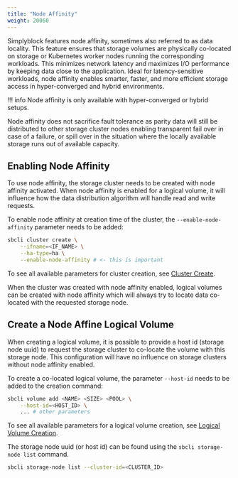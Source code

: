 ```yaml
---
title: "Node Affinity"
weight: 20060
---
```


Simplyblock features node affinity, sometimes also referred to as data locality. This feature ensures that storage
volumes are physically co-located on storage or Kubernetes worker nodes running the corresponding workloads. This
minimizes network latency and maximizes I/O performance by keeping data close to the application. Ideal for
latency-sensitive workloads, node affinity enables smarter, faster, and more efficient storage access in hyper-converged
and hybrid environments.

!!! info
Node affinity is only available with hyper-converged or hybrid setups.

Node affinity does not sacrifice fault tolerance as parity data will still be distributed to other storage cluster nodes
enabling transparent fail over in case of a failure, or spill over in the situation where the locally available storage
runs out of available capacity.

## Enabling Node Affinity

To use node affinity, the storage cluster needs to be created with node affinity activated. When node affinity is
enabled for a logical volume, it will influence how the data distribution algorithm will handle read and write requests.

To enable node affinity at creation time of the cluster, the `--enable-node-affinity` parameter needs to be added:

```bash title="Enabling node affinity when the cluster is created"
sbcli cluster create \
    --ifname=<IF_NAME> \
    --ha-type=ha \
    --enable-node-affinity # <- this is important
```

To see all available parameters for cluster creation, see
[Cluster Create](../reference/cli/cluster.md#creates-a-new-cluster).

When the cluster was created with node affinity enabled, logical volumes can be created with node affinity which will
always try to locate data co-located with the requested storage node. 

## Create a Node Affine Logical Volume

When creating a logical volume, it is possible to provide a host id (storage node uuid) to request the storage cluster
to co-locate the volume with this storage node. This configuration will have no influence on storage clusters without
node affinity enabled.

To create a co-located logical volume, the parameter `--host-id` needs to be added to the creation command:

```bash title="Create a node affine logical volume"
sbcli volume add <NAME> <SIZE> <POOL> \
    --host-id=<HOST_ID> \
    ... # other parameters
```

To see all available parameters for a logical volume creation, see
[Logical Volume Creation](../reference/cli/volume.md#adds-a-new-logical-volume).

The storage node uuid (or host id) can be found using the `sbcli storage-node list` command.

```bash title="List all storage nodes in a storage cluster"
sbcli storage-node list --cluster-id=<CLUSTER_ID>
```

